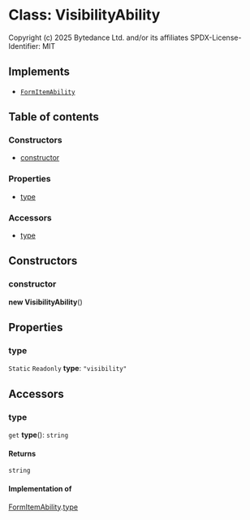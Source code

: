 # Class: VisibilityAbility

Copyright (c) 2025 Bytedance Ltd. and/or its affiliates
SPDX-License-Identifier: MIT

## Implements

* [`FormItemAbility`](/auto-docs/form-core/interfaces/FormItemAbility.md)

## Table of contents

### Constructors

* [constructor](/auto-docs/form-core/classes/VisibilityAbility.md#constructor)

### Properties

* [type](/auto-docs/form-core/classes/VisibilityAbility.md#type)

### Accessors

* [type](/auto-docs/form-core/classes/VisibilityAbility.md#type-1)

## Constructors

### constructor

**new VisibilityAbility**()

## Properties

### type

`Static` `Readonly` **type**: `"visibility"`

## Accessors

### type

`get` **type**(): `string`

#### Returns

`string`

#### Implementation of

[FormItemAbility](/auto-docs/form-core/interfaces/FormItemAbility.md).[type](/auto-docs/form-core/interfaces/FormItemAbility.md#type)
